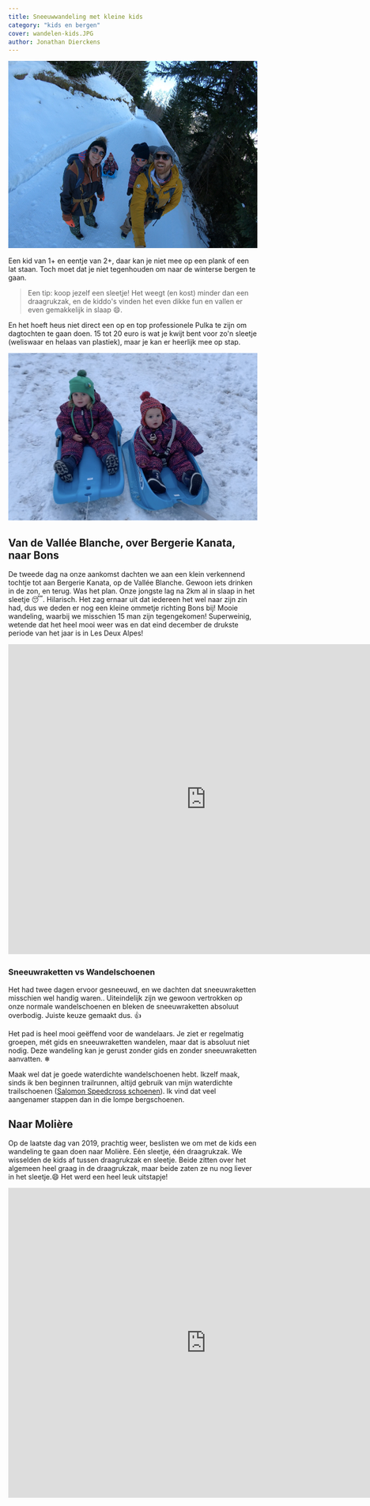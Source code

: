 ```yaml
---
title: Sneeuwwandeling met kleine kids
category: "kids en bergen"
cover: wandelen-kids.JPG
author: Jonathan Dierckens
---
```


![Kids in de Alpen](./wandelen-met-kleine-kids.JPG)

Een kid van 1+ en eentje van 2+, daar kan je niet mee op een plank of een lat staan. Toch moet dat je niet tegenhouden om naar de winterse bergen te gaan.

> Een tip: koop jezelf een sleetje! Het weegt (en kost) minder dan een draagrukzak, en de kiddo's vinden het even dikke fun en vallen er even gemakkelijk in slaap 😄.

En het hoeft heus niet direct een op en top professionele Pulka te zijn om dagtochten te gaan doen. 15 tot 20 euro is wat je kwijt bent voor zo'n sleetje (weliswaar en helaas van plastiek), maar je kan er heerlijk mee op stap.

![Kids en sleetjes](./kids-en-sleetjes.jpg)

## Van de Vallée Blanche, over Bergerie Kanata, naar Bons

De tweede dag na onze aankomst dachten we aan een klein verkennend tochtje tot aan Bergerie Kanata, op de Vallée Blanche. Gewoon iets drinken in de zon, en terug. Was het plan. Onze jongste lag na 2km al in slaap in het sleetje 😴. Hilarisch. Het zag ernaar uit dat iedereen het wel naar zijn zin had, dus we deden er nog een kleine ommetje richting Bons bij! Mooie wandeling, waarbij we misschien 15 man zijn tegengekomen! Superweinig, wetende dat het heel mooi weer was en dat eind december de drukste periode van het jaar is in Les Deux Alpes!

<iframe class="embedly-embed" frameborder="0" scrolling="no" allowfullscreen src="https://cdn.embedly.com/widgets/media.html?src=https://www.relive.cc/view/vYvrD1z3AL6/widget?r=embed-site&url=https://www.relive.cc/view/vYvrD1z3AL6?r=embed-site&image=https://www.relive.cc/view/vYvrD1z3AL6/png?x-ref=embed-site&key=f1631a41cb254ca5b035dc5747a5bd75&type=text/html&schema=relive" width="800" height="626"></iframe>

### Sneeuwraketten vs Wandelschoenen

Het had twee dagen ervoor gesneeuwd, en we dachten dat sneeuwraketten misschien wel handig waren.. Uiteindelijk zijn we gewoon vertrokken op onze normale wandelschoenen en bleken de sneeuwraketten absoluut overbodig. Juiste keuze gemaakt dus. 👍

Het pad is heel mooi geëffend voor de wandelaars. Je ziet er regelmatig groepen, mét gids en sneeuwraketten wandelen, maar dat is absoluut niet nodig. Deze wandeling kan je gerust zonder gids en zonder sneeuwraketten aanvatten. ❄

Maak wel dat je goede waterdichte wandelschoenen hebt. Ikzelf maak, sinds ik ben beginnen trailrunnen, altijd gebruik van mijn waterdichte trailschoenen ([Salomon Speedcross schoenen](https://partner.bol.com/click/click?p=2&t=url&s=1035841&f=TXL&url=https%3A%2F%2Fwww.bol.com%2Fbe%2Ff%2Fsalomon-speedcross-vario-2-heren%2F9200000093485284%2F&name=Salomon%20SPEEDCROSS%20VARIO%202%20Hardloopschoenen%20He...)). Ik vind dat veel aangenamer stappen dan in die lompe bergschoenen.

## Naar Molière

Op de laatste dag van 2019, prachtig weer, beslisten we om met de kids een wandeling te gaan doen naar Molière. Eén sleetje, één draagrukzak. We wisselden de kids af tussen draagrukzak en sleetje. Beide zitten over het algemeen heel graag in de draagrukzak, maar beide zaten ze nu nog liever in het sleetje.😄 Het werd een heel leuk uitstapje!

<iframe class="embedly-embed" frameborder="0" scrolling="no" allowfullscreen src="https://cdn.embedly.com/widgets/media.html?src=https://www.relive.cc/view/vrqodwD3Kyv/widget?r=embed-site&url=https://www.relive.cc/view/vrqodwD3Kyv?r=embed-site&image=https://www.relive.cc/view/vrqodwD3Kyv/png?x-ref=embed-site&key=f1631a41cb254ca5b035dc5747a5bd75&type=text/html&schema=relive" width="800" height="626"></iframe>
